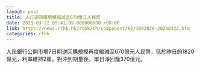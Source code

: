```yaml
---
layout: post
title: 人行逆回購規模縮減至670億元人民幣
date: 2023-03-22 09:41:09.000000000 +08:00
link: https://news.rthk.hk/rthk/ch/component/k2/1693020-20230322.htm
categories: rthk
---
```


人民銀行公開市場7日期逆回購規模再度縮減至670億元人民幣，低於昨日的1820億元，利率維持2厘。對沖到期量後，單日淨回籠370億元。
